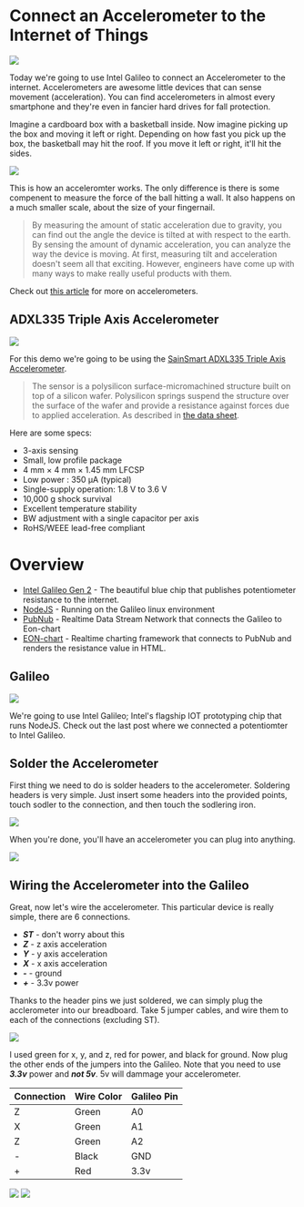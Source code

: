 # Connect an Accelerometer to the Internet of Things

![](http://i.imgur.com/X5lK5WA.gif)

Today we're going to use Intel Galileo to connect an Accelerometer to the internet. Accelerometers are awesome little devices that can sense movement (acceleration). You can find accelerometers in almost every smartphone and they're even in fancier hard drives for fall protection.

Imagine a cardboard box with a basketball inside. Now imagine picking up the box and moving it left or right. Depending on how fast you pick up the box, the basketball may hit the roof. If you move it left or right, it'll hit the sides. 

![](http://i.imgur.com/TdpTOwq.png)

This is how an acceleromter works. The only difference is there is some compenent to measure the force of the ball hitting a wall. It also happens on a much smaller scale, about the size of your fingernail.

> By measuring the amount of static acceleration due to gravity, you can find out the angle the device is tilted at with respect to the earth. By sensing the amount of dynamic acceleration, you can analyze the way the device is moving. At first, measuring tilt and acceleration doesn't seem all that exciting. However, engineers have come up with many ways to make really useful products with them.

Check out [this article](http://www.dimensionengineering.com/info/accelerometers) for more on accelerometers.

## ADXL335 Triple Axis Accelerometer

![](http://i.imgur.com/WHPThTY.jpg)

For this demo we're going to be using the [SainSmart ADXL335 Triple Axis Accelerometer](https://www.sparkfun.com/products/9269).

> The sensor is a polysilicon surface-micromachined structure built on top of a silicon wafer. Polysilicon springs suspend the structure over the surface of the wafer and provide a resistance against forces due to applied acceleration.
As described in [the data sheet](http://www.sainsmart.com/arduino-adxl335-triple-axis-accelerometer-breakout-module.html).

Here are some specs:

* 3-axis sensing
* Small, low profile package
* 4 mm × 4 mm × 1.45 mm LFCSP
* Low power : 350 μA (typical)
* Single-supply operation: 1.8 V to 3.6 V
* 10,000 g shock survival
* Excellent temperature stability
* BW adjustment with a single capacitor per axis
* RoHS/WEEE lead-free compliant

# Overview

* [Intel Galileo Gen 2](http://www.intel.com/content/www/us/en/do-it-yourself/galileo-maker-quark-board.html) - The beautiful blue chip that publishes potentiometer resistance to the internet.
* [NodeJS](https://nodejs.org/) - Running on the Galileo linux environment 
* [PubNub](http://www.pubnub.com/) - Realtime Data Stream Network that connects the Galileo to Eon-chart
* [EON-chart](pubnub.com/developers/eon) - Realtime charting framework that connects to PubNub and renders the resistance value in HTML.

## Galileo

![](http://www.intorobotics.com/wp-content/uploads/2014/12/intel-galileo-gen-2.jpg)

We're going to use Intel Galileo; Intel's flagship IOT prototyping chip that runs NodeJS. Check out the last post where we connected a potentiomter to Intel Galileo.

## Solder the Accelerometer

First thing we need to do is solder headers to the accelerometer. Soldering headers is very simple. Just insert some headers into the provided points, touch sodler to the connection, and then touch the sodlering iron.

![](http://www.cdn.sciencebuddies.org/Files/2084/5/Elec_primer-solder2.jpg)

When you're done, you'll have an accelerometer you can plug into anything.

![](http://i.imgur.com/1nWovxc.jpg)

## Wiring the Accelerometer into the Galileo

Great, now let's wire the accelerometer. This particular device is really simple, there are 6 connections.

* ***ST*** - don't worry about this
* ***Z*** - z axis acceleration
* ***Y*** - y axis acceleration
* ***X*** - x axis acceleration
* ***-*** - ground
* ***+*** - 3.3v power 

Thanks to the header pins we just soldered, we can simply plug the acclerometer into our breadboard. Take 5 jumper cables, and wire them to each of the connections (excluding ST).

![](http://i.imgur.com/KUsXgxe.jpg)

I used green for x, y, and z, red for power, and black for ground. Now plug the other ends of the jumpers into the Galileo. Note that you need to use ***3.3v*** power and ***not 5v***. 5v will dammage your accelerometer.

Connection | Wire Color | Galileo Pin
--------|-----------------|----------
Z | Green | A0
X | Green | A1
Z | Green | A2
- | Black | GND
+ | Red | 3.3v

![](http://i.imgur.com/KNCYsMa.jpg)
![](http://i.imgur.com/qp6fpol.gif)
